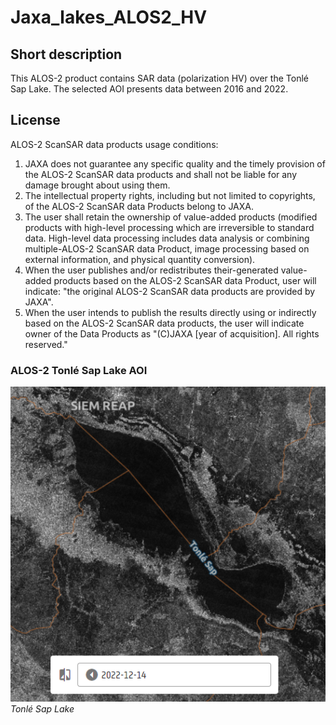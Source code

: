 # Jaxa_lakes_ALOS2_HV

## Short description

This ALOS-2 product contains SAR data (polarization HV) over the Tonlé Sap Lake. The selected AOI presents data between 2016 and 2022.

## License  

ALOS-2 ScanSAR data products usage conditions:
 1. JAXA does not guarantee any specific quality and the timely provision of the ALOS-2 ScanSAR data products and shall 
not be liable for any damage brought about using them.
 2. The intellectual property rights, including but not limited to copyrights, of the ALOS-2 ScanSAR data Products 
belong to JAXA.
 3. The user shall retain the ownership of value-added products (modified products with high-level processing which are irreversible to standard data. High-level data processing includes data analysis or combining multiple-ALOS-2 ScanSAR data Product, image processing based on external information, and physical quantity conversion).
 4. When the user publishes and/or redistributes their-generated value-added products based on the ALOS-2 ScanSAR data Product, user will indicate: "the original ALOS-2 ScanSAR data products are provided by JAXA".
 5. When the user intends to publish the results directly using or indirectly based on the ALOS-2 ScanSAR data products, the user will indicate owner of the Data Products as "(C)JAXA [year of acquisition]. All rights reserved."

### ALOS-2 Tonlé Sap Lake AOI

![Example of All datasets outputs](Jaxa_lakes_ALOS2_HV.png)<br>
*Tonlé Sap Lake*

